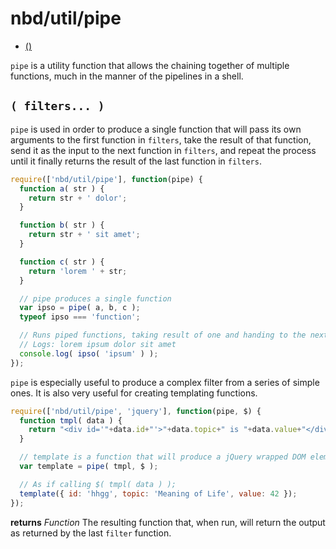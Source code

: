 # nbd/util/pipe
* [()](#-filters-)

`pipe` is a utility function that allows the chaining together of multiple functions, much in the manner of the pipelines in a shell.

## `( filters... )`

`pipe` is used in order to produce a single function that will pass its own arguments to the first function in `filters`, take the result of that function, send it as the input to the next function in `filters`, and repeat the process until it finally returns the result of the last function in `filters`.

```javascript
require(['nbd/util/pipe'], function(pipe) {
  function a( str ) {
    return str + ' dolor';
  }

  function b( str ) {
    return str + ' sit amet';
  }

  function c( str ) {
    return 'lorem ' + str;
  }

  // pipe produces a single function
  var ipso = pipe( a, b, c );
  typeof ipso === 'function';

  // Runs piped functions, taking result of one and handing to the next
  // Logs: lorem ipsum dolor sit amet
  console.log( ipso( 'ipsum' ) );
});
```

`pipe` is especially useful to produce a complex filter from a series of simple ones. It is also very useful for creating templating functions.

```javascript
require(['nbd/util/pipe', 'jquery'], function(pipe, $) {
  function tmpl( data ) {
    return "<div id='"+data.id+"'>"+data.topic+" is "+data.value+"</div>";
  }

  // template is a function that will produce a jQuery wrapped DOM element
  var template = pipe( tmpl, $ );

  // As if calling $( tmpl( data ) );
  template({ id: 'hhgg', topic: 'Meaning of Life', value: 42 });
});
```

**returns** *Function* The resulting function that, when run, will return the output as returned by the last `filter` function.
